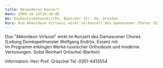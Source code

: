 ```yaml
---
title: Besonderes Konzert
Wann: 2009-10-14T19:30:00
Wo: Diakonissenhauskirche, Bautzner Str. 66, Dresden
Kurz: Duo Akkordeon Virtuosi wirkt im Konzert des Damascener Chores (Essen) mit.  - Im Programm erklingen Werke russischer Orthodoxie und moderne Vertonungen.
---
```


Duo "Akkordeon Virtuosi" wirkt im Konzert des Damascener Chores (Leitung Domkapellmeister Wolfgang Endrös, Essen) mit.  
Im Programm erklingen Werke russischer Orthodoxie und moderne Vertonungen. Solist Reinhart Gröschel (Bariton)

Information:
Herr Prof. Gröschel
Tel. 0351-4413554